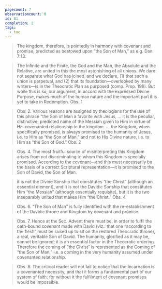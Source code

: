 ```yaml
---
pagecount: 7
observationcount: 8
id: 81
completion: 1
tags:
  - toc
---
```

>The kingdom, therefore, is pointedly in harmony with covenant and promise, predicted as bestowed upon “the Son of Man,” as e.g. Dan. 7:13.

>The Infinite and the Finite, the God and the Man, the Absolute and the Relative, are united in this the most astonishing of all unions. We dare not separate what God has joined, and we declare, (1) that such a union is perpetual, and (2) that its foundation—overlooked by many writers—is in the Theocratic Plan as purposed (comp. Prop. 199). But while this is so, our argument, in accord with the expressed Divine Purpose, makes much of the human nature and the important part it is yet to take in Redemption.
>Obs. 1

>Obs. 2. Various reasons are assigned by theologians for the use of this phrase “the Son of Man a favorite with Jesus,
>...
>it is the peculiar, distinctive, predicted name of the Messiah given to Him in virtue of His covenanted relationship to the kingdom.
>...
>the Kingdom, when specifically promised, is always promised to the humanity of Jesus, i.e. to Him as “the Son of Man,” and not to His Divine nature, i.e. to Him as “the Son of God.”
>Obs. 2

>Obs. 4. The most fruitful source of misinterpreting this Kingdom arises from not discriminating to whom this Kingdom is specially promised. According to the covenant—and this must necessarily be the basis of a correct Scriptural representation—it is promised to the Son of David, the Son of Man.

>it is not the Divine Sonship that constitutes “the Christ” (although an essential element), and it is not the Davidic Sonship that constitutes Him “the Messiah” (although essentially requisite), but it is the two inseparably united that makes Him “the Christ.”
>Obs. 4

>Obs. 6. “The Son of Man” is fully identified with the re-establishment of the Davidic throne and Kingdom by covenant and promise.

>Obs. 7. Hence at the Sec. Advent there must be, in order to fulfil the oath-bound covenant made with David (viz.: that one “according to the flesh” must be raised up to sit on the restored Theocratic throne), a real, veritable Son of David. The humanity, glorified as it may be, cannot be ignored; it is an essential factor in the Theocratic ordering. Therefore the coming of “the Christ” is represented as the Coming of “the Son of Man,” i.e. a coming in the very humanity assumed under covenanted relationship.

>Obs. 8. The critical reader will not fail to notice that the Incarnation is a covenanted necessity, and that it forms a fundamental part of our system of faith; for without it the fulfilment of covenant promises would be impossible.